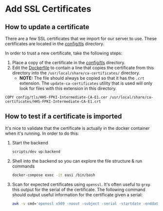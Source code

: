 # Add SSL Certificates

## How to update a certificate

There are a few SSL certificates that we import for our server to use. These certificates are located in the [config/tls](/config/tls) directory.

In order to trust a new certificate, take the following steps:

1. Place a copy of the certificate in the [config/tls](/config/tls) directory.
2. Edit the [Dockerfile](/Dockerfile) to contain a line that copies the certificate from this directory into the `/usr/local/share/ca-certificates/` directory.
   - **NOTE:** The file should always be copied so that it has the `.crt` extension. The `update-ca-certificates` utility that is used will only look for files with this extension in this directory.

```docker
COPY config/tls/HHS-FPKI-Intermediate-CA-E1.cer /usr/local/share/ca-certificates/HHS-FPKI-Intermediate-CA-E1.crt
```

## How to test if a certificate is imported

It's nice to validate that the certificate is actually in the docker container when it's running. In order to do this:

1. Start the backend
    ```bash
    scripts/dev up:backend
    ```
2. Shell into the backend so you can explore the file structure & run commands
    ```bash
    docker-compose exec -it easi /bin/bash
    ```
3. Scan for expected certificates using `openssl`. It's often useful to `grep` this output for the serial of the certificate. The following command should output useful information for the certificate given a serial:
    ```bash
    awk -v cmd='openssl x509 -noout -subject -serial -startdate -enddate' '/BEGIN/{close(cmd)};{print | cmd}' < /etc/ssl/certs/ca-certificates.crt | grep -i 'your serial number here' -B1 -A2
    ```

